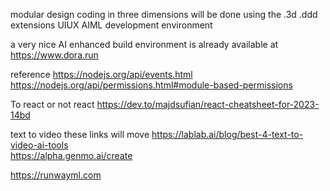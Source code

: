 modular design 
coding in three dimensions will be done using the .3d .ddd extensions
UIUX AIML development environment


a very nice AI enhanced build environment is already available at
https://www.dora.run


reference
https://nodejs.org/api/events.html<br />
https://nodejs.org/api/permissions.html#module-based-permissions<br />


To react or not react
https://dev.to/majdsufian/react-cheatsheet-for-2023-14bd


text to video these links will move
https://lablab.ai/blog/best-4-text-to-video-ai-tools <br />
https://alpha.genmo.ai/create<br />

https://runwayml.com
